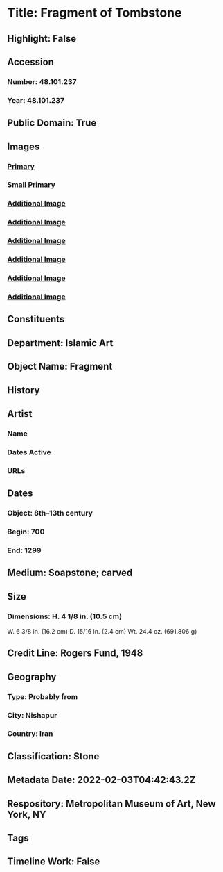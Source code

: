 # Title: Fragment of Tombstone
## Highlight: False
## Accession
### Number: 48.101.237
### Year: 48.101.237
## Public Domain: True
## Images
### [Primary](https://images.metmuseum.org/CRDImages/is/original/wb-48.101.237.JPG)
### [Small Primary](https://images.metmuseum.org/CRDImages/is/web-large/wb-48.101.237.JPG)
### [Additional Image](https://images.metmuseum.org/CRDImages/is/original/wb-48.101.237b.JPG)
### [Additional Image](https://images.metmuseum.org/CRDImages/is/original/wb-48.101.237c.JPG)
### [Additional Image](https://images.metmuseum.org/CRDImages/is/original/wb-48.101.237d.JPG)
### [Additional Image](https://images.metmuseum.org/CRDImages/is/original/wb-48.101.237e.JPG)
### [Additional Image](https://images.metmuseum.org/CRDImages/is/original/wb-48.101.237f.JPG)
### [Additional Image](https://images.metmuseum.org/CRDImages/is/original/wb-48.101.237g.JPG)
## Constituents
## Department: Islamic Art
## Object Name: Fragment
## History
## Artist
### Name
### Dates Active
### URLs
## Dates
### Object: 8th–13th century
### Begin: 700
### End: 1299
## Medium: Soapstone; carved
## Size
### Dimensions: H. 4 1/8 in. (10.5 cm)
W. 6 3/8 in. (16.2 cm)
D. 15/16 in. (2.4 cm)
Wt. 24.4 oz. (691.806 g)
## Credit Line: Rogers Fund, 1948
## Geography
### Type: Probably from
### City: Nishapur
### Country: Iran
## Classification: Stone
## Metadata Date: 2022-02-03T04:42:43.2Z
## Respository: Metropolitan Museum of Art, New York, NY
## Tags
## Timeline Work: False